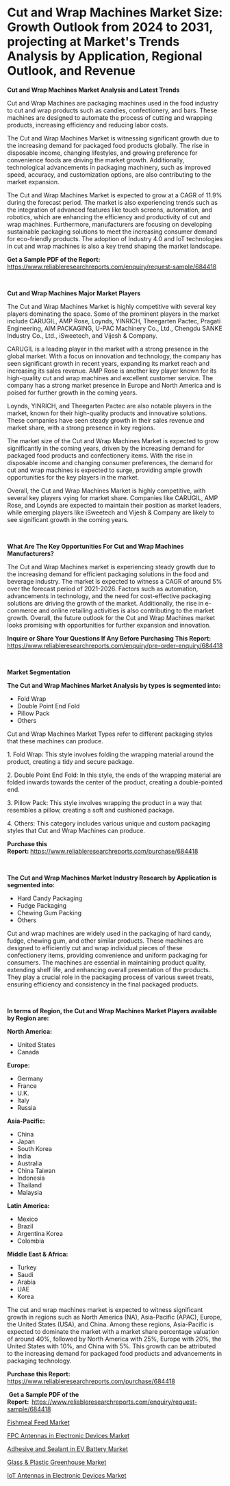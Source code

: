 <p><h1>Cut and Wrap Machines Market Size: Growth Outlook from 2024 to 2031, projecting at Market's Trends Analysis by Application, Regional Outlook, and Revenue</h1></p><p><strong>Cut and Wrap Machines Market Analysis and Latest Trends</strong></p>
<p><p>Cut and Wrap Machines are packaging machines used in the food industry to cut and wrap products such as candies, confectionery, and bars. These machines are designed to automate the process of cutting and wrapping products, increasing efficiency and reducing labor costs.</p><p>The Cut and Wrap Machines Market is witnessing significant growth due to the increasing demand for packaged food products globally. The rise in disposable income, changing lifestyles, and growing preference for convenience foods are driving the market growth. Additionally, technological advancements in packaging machinery, such as improved speed, accuracy, and customization options, are also contributing to the market expansion.</p><p>The Cut and Wrap Machines Market is expected to grow at a CAGR of 11.9% during the forecast period. The market is also experiencing trends such as the integration of advanced features like touch screens, automation, and robotics, which are enhancing the efficiency and productivity of cut and wrap machines. Furthermore, manufacturers are focusing on developing sustainable packaging solutions to meet the increasing consumer demand for eco-friendly products. The adoption of Industry 4.0 and IoT technologies in cut and wrap machines is also a key trend shaping the market landscape.</p></p>
<p><strong>Get a Sample PDF of the Report:&nbsp;</strong> <a href="https://www.reliableresearchreports.com/enquiry/request-sample/684418">https://www.reliableresearchreports.com/enquiry/request-sample/684418</a></p>
<p>&nbsp;</p>
<p><strong>Cut and Wrap Machines Major Market Players</strong></p>
<p><p>The Cut and Wrap Machines Market is highly competitive with several key players dominating the space. Some of the prominent players in the market include CARUGIL, AMP Rose, Loynds, YINRICH, Theegarten Pactec, Pragati Engineering, AIM PACKAGING, U-PAC Machinery Co., Ltd., Chengdu SANKE Industry Co., Ltd., iSweetech, and Vijesh & Company.</p><p>CARUGIL is a leading player in the market with a strong presence in the global market. With a focus on innovation and technology, the company has seen significant growth in recent years, expanding its market reach and increasing its sales revenue. AMP Rose is another key player known for its high-quality cut and wrap machines and excellent customer service. The company has a strong market presence in Europe and North America and is poised for further growth in the coming years.</p><p>Loynds, YINRICH, and Theegarten Pactec are also notable players in the market, known for their high-quality products and innovative solutions. These companies have seen steady growth in their sales revenue and market share, with a strong presence in key regions.</p><p>The market size of the Cut and Wrap Machines Market is expected to grow significantly in the coming years, driven by the increasing demand for packaged food products and confectionery items. With the rise in disposable income and changing consumer preferences, the demand for cut and wrap machines is expected to surge, providing ample growth opportunities for the key players in the market.</p><p>Overall, the Cut and Wrap Machines Market is highly competitive, with several key players vying for market share. Companies like CARUGIL, AMP Rose, and Loynds are expected to maintain their position as market leaders, while emerging players like iSweetech and Vijesh & Company are likely to see significant growth in the coming years.</p></p>
<p>&nbsp;</p>
<p><strong>What Are The Key Opportunities For Cut and Wrap Machines Manufacturers?</strong></p>
<p><p>The Cut and Wrap Machines market is experiencing steady growth due to the increasing demand for efficient packaging solutions in the food and beverage industry. The market is expected to witness a CAGR of around 5% over the forecast period of 2021-2026. Factors such as automation, advancements in technology, and the need for cost-effective packaging solutions are driving the growth of the market. Additionally, the rise in e-commerce and online retailing activities is also contributing to the market growth. Overall, the future outlook for the Cut and Wrap Machines market looks promising with opportunities for further expansion and innovation.</p></p>
<p><strong>Inquire or Share Your Questions If Any Before Purchasing This Report:</strong> <a href="https://www.reliableresearchreports.com/enquiry/pre-order-enquiry/684418">https://www.reliableresearchreports.com/enquiry/pre-order-enquiry/684418</a></p>
<p>&nbsp;</p>
<p><strong>Market Segmentation</strong></p>
<p><strong>The Cut and Wrap Machines Market Analysis by types is segmented into:</strong></p>
<p><ul><li>Fold Wrap</li><li>Double Point End Fold</li><li>Pillow Pack</li><li>Others</li></ul></p>
<p><p>Cut and Wrap Machines Market Types refer to different packaging styles that these machines can produce. </p><p>1. Fold Wrap: This style involves folding the wrapping material around the product, creating a tidy and secure package.</p><p>2. Double Point End Fold: In this style, the ends of the wrapping material are folded inwards towards the center of the product, creating a double-pointed end.</p><p>3. Pillow Pack: This style involves wrapping the product in a way that resembles a pillow, creating a soft and cushioned package.</p><p>4. Others: This category includes various unique and custom packaging styles that Cut and Wrap Machines can produce.</p></p>
<p><strong>Purchase this Report:&nbsp;</strong><a href="https://www.reliableresearchreports.com/purchase/684418">https://www.reliableresearchreports.com/purchase/684418</a></p>
<p>&nbsp;</p>
<p><strong>The Cut and Wrap Machines Market Industry Research by Application is segmented into:</strong></p>
<p><ul><li>Hard Candy Packaging</li><li>Fudge Packaging</li><li>Chewing Gum Packing</li><li>Others</li></ul></p>
<p><p>Cut and wrap machines are widely used in the packaging of hard candy, fudge, chewing gum, and other similar products. These machines are designed to efficiently cut and wrap individual pieces of these confectionery items, providing convenience and uniform packaging for consumers. The machines are essential in maintaining product quality, extending shelf life, and enhancing overall presentation of the products. They play a crucial role in the packaging process of various sweet treats, ensuring efficiency and consistency in the final packaged products.</p></p>
<p>&nbsp;</p>
<p><strong>In terms of Region, the Cut and Wrap Machines Market Players available by Region are:</strong></p>
<p>
    <p> <strong> North America: </strong>
        <ul>
            <li>United States</li>
            <li>Canada</li>
        </ul>
        </p> 
    <p> <strong> Europe: </strong>
        <ul>
            <li>Germany</li>
            <li>France</li>
            <li>U.K.</li>
            <li>Italy</li>
            <li>Russia</li>
        </ul>
        </p> 
    <p> <strong> Asia-Pacific: </strong>
        <ul>
            <li>China</li>
            <li>Japan</li>
            <li>South Korea</li>
            <li>India</li>
            <li>Australia</li>
            <li>China Taiwan</li>
            <li>Indonesia</li>
            <li>Thailand</li>
            <li>Malaysia</li>
        </ul>
        </p> 
    <p> <strong> Latin America: </strong>
        <ul>
            <li>Mexico</li>
            <li>Brazil</li>
            <li>Argentina Korea</li>
            <li>Colombia</li>
        </ul>
        </p> 
    <p> <strong> Middle East & Africa: </strong>
        <ul>
            <li>Turkey</li>
            <li>Saudi</li>
            <li>Arabia</li>
            <li>UAE</li>
            <li>Korea</li>
        </ul>
    </p>
    </p>
<p><p>The cut and wrap machines market is expected to witness significant growth in regions such as North America (NA), Asia-Pacific (APAC), Europe, the United States (USA), and China. Among these regions, Asia-Pacific is expected to dominate the market with a market share percentage valuation of around 40%, followed by North America with 25%, Europe with 20%, the United States with 10%, and China with 5%. This growth can be attributed to the increasing demand for packaged food products and advancements in packaging technology.</p></p>
<p><strong>Purchase this Report: </strong><a href="https://www.reliableresearchreports.com/purchase/684418">https://www.reliableresearchreports.com/purchase/684418</a></p>
<p>&nbsp;<strong>Get a Sample PDF of the Report:&nbsp;&nbsp;</strong><a href="https://www.reliableresearchreports.com/enquiry/request-sample/684418">https://www.reliableresearchreports.com/enquiry/request-sample/684418</a></p>
<p><strong></strong></p>
<p><p><a href="https://meowing-lemming-dd3.notion.site/Fishmeal-Feed-Market-Challenges-Opportunities-and-Growth-Drivers-and-Major-Market-Players-forecas-29643bb81ed94f05abf71b10a3e69664">Fishmeal Feed Market</a></p><p><a href="https://view.publitas.com/reportprime-1/fpc-antennas-in-electronic-devices-market-size-share-trends-analysis-report-by-application-regional-outlook-competitive-strategies-and-segment-forecasts-2024-2031/">FPC Antennas in Electronic Devices Market</a></p><p><a href="https://cute-banjo-8ca.notion.site/Adhesive-and-Sealant-in-EV-Battery-Market-Size-and-Examines-its-Market-Scope-with-a-Primary-Focus--8ee8ac73d894431da261e0ad63a1b231">Adhesive and Sealant in EV Battery Market</a></p><p><a href="https://unruly-ladybug-44b.notion.site/Glass-Plastic-Greenhouse-Market-Size-and-Examines-its-Market-Scope-with-a-Primary-Focus-on-Growt-ada7a82576994fd8a06da5ce3f35f248">Glass & Plastic Greenhouse Market</a></p><p><a href="https://view.publitas.com/reportprime-1/insights-into-iot-antennas-in-electronic-devices-market-size-analysing-market-share-trends-and-growth-from-2024-to-2031/">IoT Antennas in Electronic Devices Market</a></p></p>